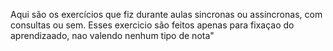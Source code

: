 Aqui são os exercícios que fiz durante aulas sincronas ou assincronas, com consultas ou sem. Esses exercicio são feitos apenas para fixaçao do aprendizaado, nao valendo nenhum tipo de nota"
